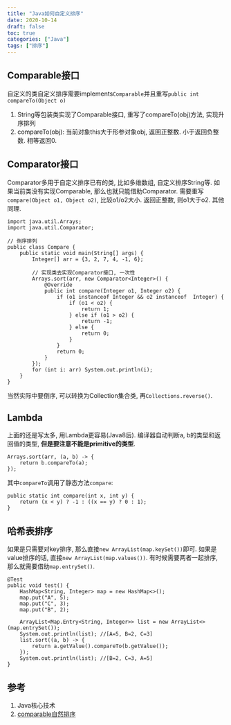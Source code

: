 ```yaml
---
title: "Java如何自定义排序"
date: 2020-10-14
draft: false
toc: true
categories: ["Java"]
tags: ["排序"]
---
```


## Comparable接口
自定义的类自定义排序需要implements``Comparable``并且重写`public int compareTo(Object o)`
1. String等包装类实现了Comparable接口, 重写了compareTo(obj)方法, 实现升序排列
2. compareTo(obj): 当前对象this大于形参对象obj, 返回正整数. 小于返回负整数. 相等返回0.

## Comparator接口
Comparator多用于自定义排序已有的类, 比如多维数组, 自定义排序String等. 如果当前类没有实现Comparable, 那么也就只能借助Comparator. 需要重写`compare(Object o1, Object o2)`, 比较o1/o2大小. 返回正整数, 则o1大于o2. 其他同理. 

```
import java.util.Arrays;
import java.util.Comparator;

// 倒序排列
public class Compare {
    public static void main(String[] args) {
        Integer[] arr = {3, 2, 7, 4, -1, 6};

        // 实现类去实现Comparator接口, 一次性
        Arrays.sort(arr, new Comparator<Integer>() {
            @Override
            public int compare(Integer o1, Integer o2) {
                if (o1 instanceof Integer && o2 instanceof  Integer) {
                    if (o1 < o2) {
                        return 1;
                    } else if (o1 > o2) {
                        return -1;
                    } else {
                        return 0;
                    }
                }
                return 0;
            }
        });
        for (int i: arr) System.out.println(i);
    }
}
```

当然实际中要倒序, 可以转换为Collection集合类, 再`Collections.reverse()`.

## Lambda
上面的还是写太多, 用Lambda更容易(Java8后). 编译器自动判断a, b的类型和返回值的类型, **但是要注意不能是primitive的类型**.
```
Arrays.sort(arr, (a, b) -> {
    return b.compareTo(a);
});
```

其中`compareTo`调用了静态方法`compare`:
```
public static int compare(int x, int y) {
    return (x < y) ? -1 : ((x == y) ? 0 : 1);
}
```

## 哈希表排序
如果是只需要对key排序, 那么直接`new ArrayList(map.keySet())`即可. 如果是value排序的话, 直接`new ArrayList(map.values())`. 有时候需要两者一起排序, 那么就需要借助`map.entrySet()`.
```
@Test
public void test() {
    HashMap<String, Integer> map = new HashMap<>();
    map.put("A", 5);
    map.put("C", 3);
    map.put("B", 2);

    ArrayList<Map.Entry<String, Integer>> list = new ArrayList<>(map.entrySet());
    System.out.println(list); //[A=5, B=2, C=3]
    list.sort((a, b) -> {
        return a.getValue().compareTo(b.getValue());
    });
    System.out.println(list); //[B=2, C=3, A=5]
}
```

## 参考
1. Java核心技术
2. [comparable自然排序](https://www.bilibili.com/video/BV1Kb411W75N?p=491)
